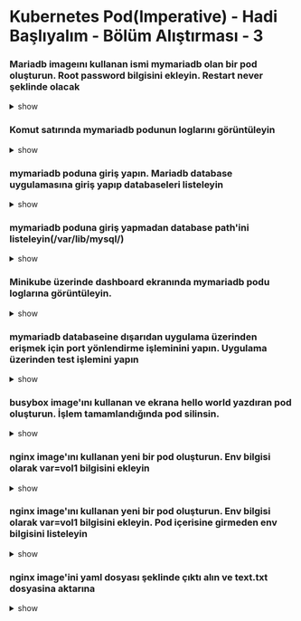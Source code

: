 # Kubernetes Pod(Imperative) - Hadi Başlıyalım - Bölüm Alıştırması - 3

### Mariadb imageını kullanan ismi mymariadb olan bir pod oluşturun. Root password bilgisini ekleyin. Restart never şeklinde olacak

<details><summary>show</summary>
<p>

```bash
kubectl run mariadb --image=mariadb --restart=Never --env=MYSQL_ROOT_PASSWORD='Passw0rd!'
```

</p>
</details>

### Komut satırında mymariadb podunun loglarını görüntüleyin

<details><summary>show</summary>
<p>

```bash
kubectl logs mymariadb 
```

</p>
</details>

### mymariadb poduna giriş yapın. Mariadb database uygulamasına giriş yapıp databaseleri listeleyin

<details><summary>show</summary>
<p>

```bash
kubectl exec -it mymariadb -- mariadb -uroot -p
show databases;
```

</p>
</details>

### mymariadb poduna giriş yapmadan database path'ini listeleyin(/var/lib/mysql/)

<details><summary>show</summary>
<p>

```bash
kubectl exec mymariadb -- ls /var/lib/mysql/
```

</p>
</details>

### Minikube üzerinde dashboard ekranında mymariadb podu loglarına görüntüleyin.

<details><summary>show</summary>
<p>

```bash
minikube dashboard
#Sol bölümden pod sekmesine girip mymariadb erişin ve log sekmesini açın
```

</p>
</details>

### mymariadb databaseine dışarıdan uygulama üzerinden erişmek için port yönlendirme işleminini yapın. Uygulama üzerinden test işlemini yapın

<details><summary>show</summary>
<p>

```bash
kubectl port-forward mymariadb 8080:80
```

</p>
</details>


### busybox image'ını kullanan ve ekrana hello world yazdıran pod oluşturun. İşlem tamamlandığında pod silinsin.

<details><summary>show</summary>
<p>

```bash
kubectl run busybox --image=busybox -it --rm --restart=Never -- /bin/sh -c 'echo hello world'
```

</p>
</details>


### nginx image'ını kullanan yeni bir pod oluşturun. Env bilgisi olarak var=vol1 bilgisini ekleyin

<details><summary>show</summary>
<p>

```bash
kubectl run nginx --image=nginx --restart=Never --env=var1=val1
```

</p>
</details>

### nginx image'ını kullanan yeni bir pod oluşturun. Env bilgisi olarak var=vol1 bilgisini ekleyin. Pod içerisine girmeden env bilgisini listeleyin

<details><summary>show</summary>
<p>

```bash
kubectl run nginx --image=nginx --restart=Never --env=var1=val1
kubectl exec -it nginx -- env
```

</p>
</details>

### nginx image'ini yaml dosyası şeklinde çıktı alın ve text.txt dosyasina aktarına

<details><summary>show</summary>
<p>

```bash
kubectl get po nginx -o yaml >>text.txt
```

</p>
</details>
